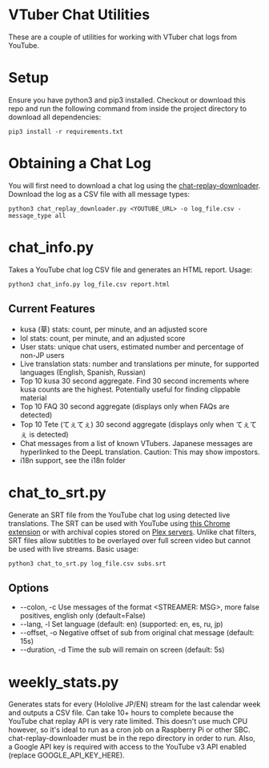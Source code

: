 # VTuber Chat Utilities

These are a couple of utilities for working with VTuber chat logs from YouTube. 

# Setup
Ensure you have python3 and pip3 installed. Checkout or download this repo and run the following command from inside the project directory to download all dependencies:

    pip3 install -r requirements.txt

# Obtaining a Chat Log
You will first need to download a chat log using the [chat-replay-downloader](https://github.com/xenova/chat-replay-downloader). Download the log as a CSV file with all message types:

    python3 chat_replay_downloader.py <YOUTUBE_URL> -o log_file.csv -message_type all


# chat_info.py

Takes a YouTube chat log CSV file and generates an HTML report. Usage:

    python3 chat_info.py log_file.csv report.html
   
## Current Features

 - kusa (草) stats: count, per minute, and an adjusted score
 - lol stats: count, per minute, and an adjusted score
 - User stats: unique chat users, estimated number and percentage of non-JP users
 - Live translation stats: number and translations per minute, for supported languages (English, Spanish, Russian)
 - Top 10 kusa 30 second aggregate. Find 30 second increments where kusa counts are the highest. Potentially useful for finding clippable material
 - Top 10 FAQ 30 second aggregate (displays only when FAQs are detected)
 - Top 10 Tete (てぇてぇ) 30 second aggregate (displays only when てぇてぇ is detected)
 - Chat messages from a list of known VTubers. Japanese messages are hyperlinked to the DeepL translation. Caution: This may show impostors.
 - i18n support, see the i18n folder
 
# chat_to_srt.py
Generate an SRT file from the YouTube chat log using detected live translations. The SRT can be used with YouTube using [this Chrome extension](https://chrome.google.com/webstore/detail/subtitles-for-youtube/oanhbddbfkjaphdibnebkklpplclomal) or with archival copies stored on [Plex servers](https://support.plex.tv/articles/200471133-adding-local-subtitles-to-your-media/#toc-3). Unlike chat filters, SRT files allow subtitles to be overlayed over full screen video but cannot be used with live streams. Basic usage:

    python3 chat_to_srt.py log_file.csv subs.srt
  
  ## Options
 
 - --colon, -c	Use messages of the format <STREAMER: MSG>, more false positives, english only (default=False)
 - --lang, -l   Set language (default: en) (supported: en, es, ru, jp)
 - --offset, -o  Negative offset of sub from original chat message (default: 15s)
 - --duration, -d  Time the sub will remain on screen (default: 5s)
 
# weekly_stats.py

Generates stats for every (Hololive JP/EN) stream for the last calendar week and outputs a CSV file. Can take 10+ hours to complete because the YouTube chat replay API is very rate limited. This doesn't use much CPU however, so it's ideal to run as a cron job on a Raspberry Pi or other SBC. chat-replay-downloader must be in the repo directory in order to run. Also, a Google API key is required with access to the YouTube v3 API enabled (replace GOOGLE_API_KEY_HERE).
